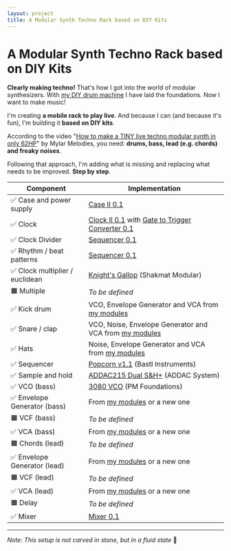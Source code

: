 ```yaml
---
layout: project
title: A Modular Synth Techno Rack based on DIY Kits
---
```


# A Modular Synth Techno Rack based on DIY Kits

**Clearly making techno!** That's how I got into the world of modular synthesizers. With [my DIY drum machine](/projects/diy-modular-synthesizer-drum-machine/) I have laid the foundations. Now I want to make music!

I'm creating **a mobile rack to play live**. And because I can (and because it's fun), I'm building it **based on DIY kits**.

According to the video "[How to make a TINY live techno modular synth in only 62HP](https://www.youtube.com/watch?v=4jCCzpWBsFs)" by Mylar Melodies, you need: **drums, bass, lead (e.g. chords) and freaky noises**.

Following that approach, I'm adding what is missing and replacing what needs to be improved. **Step by step**.

| Component                      | Implementation                                               |
| ------------------------------ | ------------------------------------------------------------ |
| ✅ Case and power supply        | [Case II 0.1](http://127.0.0.1:4000/modules/case-ii-0.1)     |
| ✅ Clock                        | [Clock II 0.1](http://127.0.0.1:4000/modules/clock-ii-0.1) with [Gate to Trigger Converter 0.1](http://127.0.0.1:4000/modules/gate-to-trigger-converter-0.1) |
| ✅ Clock Divider                | [Sequencer 0.1](http://127.0.0.1:4000/modules/sequencer-0.1) |
| ✅ Rhythm / beat patterns       | [Sequencer 0.1](http://127.0.0.1:4000/modules/sequencer-0.1) |
| ✅ Clock multiplier / euclidean | [Knight's Gallop](https://www.shakmatmodular.com/products/kg.html) (Shakmat Modular) |
| 🟧 Multiple                     | *To be defined*                                              |
| ✅ Kick drum                    | VCO, Envelope Generator and VCA from [my modules](/modules)  |
| ✅ Snare / clap                 | VCO, Noise, Envelope Generator and VCA from [my modules](/modules) |
| ✅ Hats                         | Noise, Envelope Generator and VCA from [my modules](/modules) |
| ✅ Sequencer                    | [Popcorn v1.1](https://bastl-instruments.com/eurorack/modules/popcorn) (Bastl Instruments) |
| ✅ Sample and hold              | [ADDAC215 Dual S&H+](https://www.addacsystem.com/en/products/modules/addac200-series/addac215) (ADDAC System) |
| ✅ VCO (bass)                   | [3080 VCO](https://www.tindie.com/products/pmfoundations/3080-vco-eurorack-pcb-set/) (PM Foundations) |
| ✅ Envelope Generator (bass)    | From [my modules](/modules) or a new one                     |
| 🟧 VCF (bass)                   | *To be defined*                                              |
| ✅ VCA (bass)                   | From [my modules](/modules) or a new one                     |
| 🟧 Chords (lead)                | *To be defined*                                              |
| ✅ Envelope Generator (lead)    | From [my modules](/modules) or a new one                     |
| 🟧 VCF (lead)                   | *To be defined*                                              |
| ✅ VCA (lead)                   | From [my modules](/modules) or a new one                     |
| 🟧 Delay                        | *To be defined*                                              |
| ✅ Mixer                        | [Mixer 0.1](http://127.0.0.1:4000/modules/mixer-0.1)         |

----

*Note: This setup is not carved in stone, but in a fluid state* 🌈



















